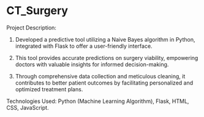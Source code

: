 # CT_Surgery

Project Description:

1. Developed a predictive tool utilizing a Naive Bayes algorithm in Python, integrated with Flask to offer a user-friendly interface.

 
2. This tool provides accurate predictions on surgery viability, empowering doctors with valuable insights for informed decision-making. 


3. Through comprehensive data collection and meticulous cleaning, it contributes to better patient outcomes by facilitating personalized and optimized treatment plans.


Technologies Used: Python (Machine Learning Algorithm), Flask, HTML, CSS, JavaScript.
